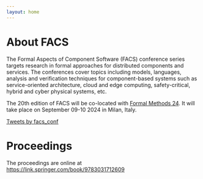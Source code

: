 ```yaml
---
layout: home
---
```


# About FACS

The Formal Aspects of Component Software (FACS) conference series targets
research in formal approaches for distributed components and services. The
conferences cover topics including models, languages, analysis and
verification techniques for component-based systems such as service-oriented
architecture, cloud and edge computing, safety-critical, hybrid and cyber
physical systems, etc.

The 20th edition of FACS will be co-located with [Formal Methods 24](https://www.fm24.polimi.it/).
It will take place on September 09-10 2024 in Milan, Italy.

<!-- # News -->

<!--
### (14/10/23) <span style="color:red">Paper preprints published</span>

The preprints of accepted papers at FACS 2023 have been published. Preprints are linked from the paper titles included in every session of the program.

### (30/9/23) <span style="color:red">Tentative Program and Registration Published</span>

The tentative program for FACS 2023 has been published. To participate in the event, please fill the [following form](https://forms.gle/HB7kKSuK1tHxGVEP9). Participation is free of charge.


### (4/7/23) <span style="color:red">Deadline extended!</span>

The deadline for abstracts and paper submissions has been extended to <span style="color:red"> July 17th, 2023</span>.

### Proceedings and Special Issue

- Proceedings will be published at Springer's [Lecture Notes in Computer Science](https://www.springer.com/series/558){:target="_blank"}.
- A selection of the best papers of the conference will be invited to submit to a special issue of [Science of Computer Programming](https://www.sciencedirect.com/journal/science-of-computer-programming){:target="_blank"}.

### Invited Speakers

  - [Marsha Chechik](https://www.cs.toronto.edu/~chechik/), University of Toronto, Canada
 - [Rajeev Alur](https://www.cis.upenn.edu/~alur/), UPenn, USA

<!-- See publish.twitter.com, https://developer.twitter.com/en/docs/twitter-for-websites/timelines/guides/profile-timeline -->
<a class="twitter-timeline"  data-width="600" data-height="600" data-chrome="nofooter" dnt="true" href="https://twitter.com/facs_conf?ref_src=twsrc%5Etfw">Tweets by facs_conf</a>

<!-- 
# Support

{:style="text-align:center;"}
[![logo](assets/img/logo-uio.png "logo")](https://www.uio.no/english/){:target="blank"}
[![logo](assets/img/logo-cister.png "logo")](https://cister-labs.pt){:target="blank"}
[![logo](assets/img/logo-adapt-transp.png "logo")](https://www.mn.uio.no/ifi/english/research/projects/adapt/){:target="blank"}
[![logo](assets/img/logo-FCT1-norte2020.png "logoSmall")](http://norte2020.pt/){:target="blank"}

{:style="text-align:center;"}
[![logo](assets/img/logo-sirius.png "logoSmall")](https://sirius-labs.no/){:target="blank"}
[![logo](assets/img/logo-FCT4-FCT.png "logoSmall")](http://www.fct.mctes.pt/){:target="blank"}
[![logo](assets/img/logo-ECSEL.png "logoSmall")](http://www.fct.mctes.pt/){:target="blank"}
[![logo](assets/img/logo-emsig.png "logo")](http://www.emsig.net/emsig.net/){:target="blank"}

{:style="text-align:center;"}
[![logo](assets/img/logo-FCT2-pt2020.png "logoSmall")](https://www.portugal2020.pt/Portal2020){:target="blank"}
[![logo](assets/img/logo-nfr.png "logo")](https://www.forskningsradet.no/en/){:target="blank"}
[![logo](assets/img/logo-eu.jpg "logoSmall")](http://ec.europa.eu/){:target="blank"}
[![logo](assets/img/itislogo2.jpg "logo")](hhttps://itis.uma.es/en/home-2/){:target="blank"}
[![logo](assets/img/logo-LNCS.png "logo")](https://www.springer.com/gp/computer-science/lncs){:target="blank"}
[![logo](assets/img/logo-ou.png "logo")](https://www.ou.nl){:target="blank"}



{:class="thanks"}
This event is supported by...

{:class="thanks"}
Image credit: [Christoffer Engström](https://unsplash.com/photos/tjguVu0GoEM) via [Unsplash](https://unsplash.com)

<script async src="https://platform.twitter.com/widgets.js" charset="utf-8"></script>

-->

# Proceedings

The proceedings are online at https://link.springer.com/book/9783031712609

